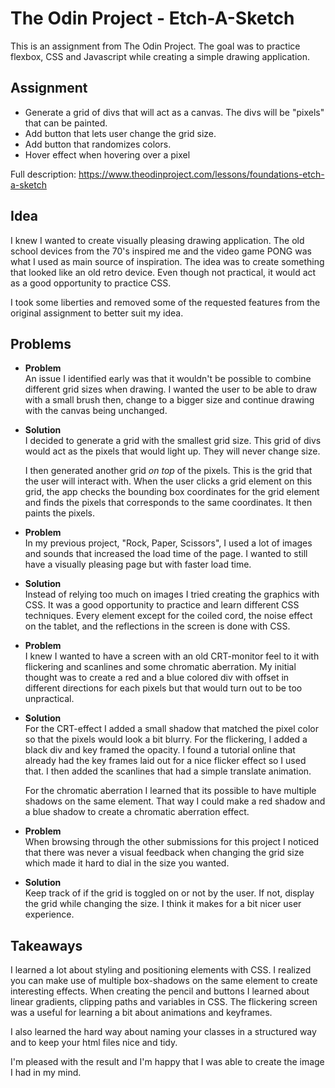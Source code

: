 # The Odin Project - Etch-A-Sketch

This is an assignment from The Odin Project. The goal was to practice flexbox, CSS and Javascript while creating a simple drawing application.

## Assignment
 - Generate a grid of divs that will act as a canvas. The divs will be
   "pixels" that can be painted. 
 - Add button that lets user change the grid size.
 - Add button that randomizes colors.
 - Hover effect when hovering over a pixel

Full description: https://www.theodinproject.com/lessons/foundations-etch-a-sketch

## Idea
I knew I wanted to create visually pleasing drawing application. The old school devices from the 70's inspired me and the video game PONG was what I used as main source of inspiration. The idea was to create something that looked like an old retro device. Even though not practical, it would act as a good opportunity to practice CSS. 

I took some liberties and removed some of the requested features from the original assignment to better suit my idea.

## Problems

 - **Problem** <br>
 An issue I identified early was that it wouldn't be possible to combine different grid sizes when drawing. I wanted the
   user to be able to draw with a small brush then, change to a bigger
   size and continue drawing with the canvas being unchanged.
 - **Solution** <br>
 I decided to generate a grid with the smallest grid size. This grid of divs would act as the pixels that would light up.
   They will never change size.
   
   I then generated another grid *on top* of the pixels. This is the
   grid that the user will interact with. When the user clicks a grid
   element on this grid, the app checks the bounding box coordinates for
   the grid element and finds the pixels that corresponds to the same
   coordinates. It then paints the pixels.
 - **Problem** <br>
 In my previous project, "Rock, Paper, Scissors", I used a lot of images and sounds that increased the load time of the page. I
   wanted to still have a visually pleasing page but with faster load
   time.
 - **Solution** <br>
 Instead of relying too much on images I tried creating the graphics with CSS. It was a good opportunity to practice and
   learn different CSS techniques. Every element except for the coiled
   cord, the noise effect on the tablet, and the reflections in the
   screen is done with CSS.
 - **Problem** <br>
 I knew I wanted to have a screen with an old CRT-monitor feel to it with flickering and scanlines and some chromatic
   aberration. My initial thought was to create a   red and a blue
   colored div with offset in different directions for each pixels but
   that would turn out to be too unpractical.
 - **Solution** <br>
 For the CRT-effect I added a small shadow that matched the pixel color so that the pixels would look a bit blurry. For the
   flickering, I added a black div and key framed the opacity. I found a
   tutorial online that already had the key frames laid out for a nice
   flicker effect so I used that. I then added the scanlines that had a
   simple translate animation. 
   
   For the chromatic aberration I learned that its possible to have
   multiple shadows on the same element. That way I could make a red
   shadow and a blue shadow to create a chromatic aberration effect.
 - **Problem** <br>
 When browsing through the other submissions for this project I noticed that there was never a visual feedback when
   changing the grid size which made it hard to dial in the size you
   wanted.
 - **Solution** <br>
 Keep track of if the grid is toggled on or not by the user. If not, display the grid while changing the size. I think it
   makes for a bit nicer user experience.

## Takeaways

I learned a lot about styling and positioning elements with CSS. I realized you can make use of multiple box-shadows on the same element to create interesting effects. When creating the pencil and buttons I learned about linear gradients, clipping paths and variables in CSS. The flickering screen was a useful for learning a bit about animations and keyframes. 

I also learned the hard way about naming your classes in a structured way and to keep your html files nice and tidy. 

I'm pleased with the result and I'm happy that I was able to create the image I had in my mind. 



